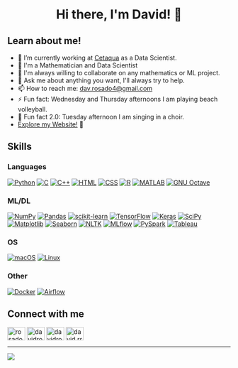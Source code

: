 <h1 align="center">Hi there, I'm David! 👋</h1>

## Learn about me!

- 🔭 I’m currently working at [Cetaqua](https://www.cetaqua.com/) as a Data Scientist.
- 🌱 I'm a Mathematician and Data Scientist
- 👯 I'm always willing to collaborate on any mathematics or ML project.
- 💬 Ask me about anything you want, I'll always try to help.
- 📫 How to reach me: dav.rosado4@gmail.com
- ⚡ Fun fact: Wednesday and Thursday afternoons I am playing beach volleyball.
- 🎤 Fun fact 2.0: Tuesday afternoon I am singing in a choir.
- [Explore my Website!](https://davidrosado4.github.io/Webpage/) 🚀

## Skills

### Languages
[![Python](https://img.shields.io/badge/Python-3776AB?style=for-the-badge&logo=python&logoColor=white)](https://www.python.org/)
[![C](https://img.shields.io/badge/C-00599C?style=for-the-badge&logo=c&logoColor=white)](https://en.wikipedia.org/wiki/C_(programming_language))
[![C++](https://img.shields.io/badge/C%2B%2B-00599C?style=for-the-badge&logo=c%2B%2B&logoColor=white)](https://en.wikipedia.org/wiki/C%2B%2B)
[![HTML](https://img.shields.io/badge/HTML-E34F26?style=for-the-badge&logo=html5&logoColor=white)](https://developer.mozilla.org/en-US/docs/Web/HTML)
[![CSS](https://img.shields.io/badge/CSS-1572B6?style=for-the-badge&logo=css3&logoColor=white)](https://developer.mozilla.org/en-US/docs/Web/CSS)
[![R](https://img.shields.io/badge/R-276DC3?style=for-the-badge&logo=r&logoColor=white)](https://www.r-project.org/)
[![MATLAB](https://img.shields.io/badge/MATLAB-0076A8?style=for-the-badge&logo=matlab&logoColor=white)](https://www.mathworks.com/products/matlab.html)
[![GNU Octave](https://img.shields.io/badge/GNU%20Octave-0790C0?style=for-the-badge&logo=gnu-octave&logoColor=white)](https://www.gnu.org/software/octave/)




### ML/DL
[![NumPy](https://img.shields.io/badge/NumPy-013243?style=for-the-badge&logo=numpy&logoColor=white)](https://numpy.org/)
[![Pandas](https://img.shields.io/badge/Pandas-150458?style=for-the-badge&logo=pandas&logoColor=white)](https://pandas.pydata.org/)
[![scikit-learn](https://img.shields.io/badge/scikit--learn-F7931E?style=for-the-badge&logo=scikit-learn&logoColor=white)](https://scikit-learn.org/)
[![TensorFlow](https://img.shields.io/badge/TensorFlow-FF6F00?style=for-the-badge&logo=tensorflow&logoColor=white)](https://www.tensorflow.org/)
[![Keras](https://img.shields.io/badge/Keras-D00000?style=for-the-badge&logo=keras&logoColor=white)](https://keras.io/)
[![SciPy](https://img.shields.io/badge/SciPy-8CAAE6?style=for-the-badge&logo=scipy&logoColor=white)](https://www.scipy.org/)
[![Matplotlib](https://img.shields.io/badge/Matplotlib-EE4C2C?style=for-the-badge&logo=matplotlib&logoColor=white)](https://matplotlib.org/)
[![Seaborn](https://img.shields.io/badge/Seaborn-3776AB?style=for-the-badge&logo=seaborn&logoColor=white)](https://seaborn.pydata.org/)
[![NLTK](https://img.shields.io/badge/NLTK-41A48D?style=for-the-badge&logo=nltk&logoColor=white)](https://www.nltk.org/)
[![MLflow](https://img.shields.io/badge/MLflow-013243?style=for-the-badge&logo=mlflow&logoColor=white)](https://mlflow.org/)
[![PySpark](https://img.shields.io/badge/PySpark-E25A1C?style=for-the-badge&logo=apache-spark&logoColor=white)](https://spark.apache.org/)
[![Tableau](https://img.shields.io/badge/Tableau-E97627?style=for-the-badge&logo=tableau&logoColor=white)](https://www.tableau.com/)



### OS
[![macOS](https://img.shields.io/badge/macOS-000000?style=for-the-badge&logo=apple&logoColor=white)](https://www.apple.com/macos/)
[![Linux](https://img.shields.io/badge/Linux-FCC624?style=for-the-badge&logo=linux&logoColor=black)](https://www.linux.org/)


### Other
[![Docker](https://img.shields.io/badge/Docker-2496ED?style=for-the-badge&logo=docker&logoColor=white)](https://www.docker.com/)
[![Airflow](https://img.shields.io/badge/Airflow-017CEE?style=for-the-badge&logo=apache-airflow&logoColor=white)](https://airflow.apache.org/)

## Connect with me
<p align="left">
<a href="https://twitter.com/rosadodav" target="blank"><img align="center" src="https://raw.githubusercontent.com/rahuldkjain/github-profile-readme-generator/master/src/images/icons/Social/twitter.svg" alt="rosadodav" height="30" width="40" /></a>
<a href="https://linkedin.com/in/davidrosadorodriguez" target="blank"><img align="center" src="https://raw.githubusercontent.com/rahuldkjain/github-profile-readme-generator/master/src/images/icons/Social/linked-in-alt.svg" alt="davidrosadorodriguez" height="30" width="40" /></a>
<a href="https://kaggle.com/davidrosado4" target="blank"><img align="center" src="https://raw.githubusercontent.com/rahuldkjain/github-profile-readme-generator/master/src/images/icons/Social/kaggle.svg" alt="davidrosado4" height="30" width="40" /></a>
<a href="https://instagram.com/david.rr4" target="blank"><img align="center" src="https://raw.githubusercontent.com/rahuldkjain/github-profile-readme-generator/master/src/images/icons/Social/instagram.svg" alt="david.rr4" height="30" width="40" /></a>
</p>

---
[![](https://visitcount.itsvg.in/api?id=davidrosado4&icon=0&color=0)](https://visitcount.itsvg.in)
